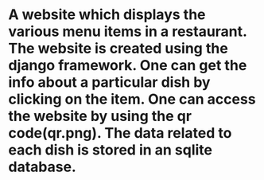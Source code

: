 # A website which displays the various menu items in a restaurant. The website is created using the django framework. One can get the info about a particular dish by clicking on the item. One can access the website by using the qr code(qr.png). The data related to each dish is stored in an sqlite database.